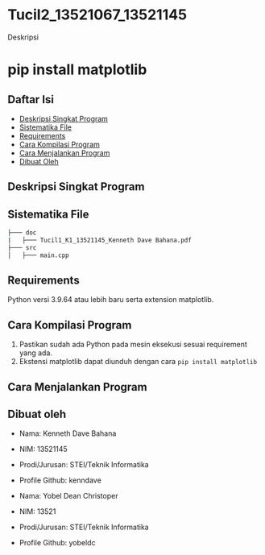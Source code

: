 # Tucil2_13521067_13521145 <Judul>
Deskripsi

# pip install matplotlib

## Daftar Isi
* [Deskripsi Singkat Program](#deskripsi-singkat-program)
* [Sistematika File](#sistematika-file)
* [Requirements](#requirements)
* [Cara Kompilasi Program](#cara-kompilasi-program)
* [Cara Menjalankan Program](#cara-menjalankan-program)
* [Dibuat Oleh](#dibuat-oleh)
## Deskripsi Singkat Program

## Sistematika File
```bash
├─── doc
|   ├─── Tucil1_K1_13521145_Kenneth Dave Bahana.pdf
├─── src
│   ├─── main.cpp
```
## Requirements
Python versi 3.9.64 atau lebih baru serta extension matplotlib.
## Cara Kompilasi Program
1. Pastikan sudah ada Python pada mesin eksekusi sesuai requirement yang ada.
2. Ekstensi matplotlib dapat diunduh dengan cara `pip install matplotlib`
## Cara Menjalankan Program

## Dibuat oleh
* Nama: Kenneth Dave Bahana
* NIM: 13521145
* Prodi/Jurusan: STEI/Teknik Informatika
* Profile Github: kenndave

* Nama: Yobel Dean Christoper
* NIM: 13521
* Prodi/Jurusan: STEI/Teknik Informatika
* Profile Github: yobeldc
